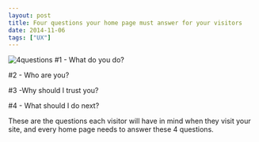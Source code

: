 ```yaml
---
layout: post
title: Four questions your home page must answer for your visitors
date: 2014-11-06
tags: ["UX"]
---
```


![4questions](4questions-360x180.jpg)
#1 - What do you do?

#2 - Who are you?

#3 -Why should I trust you?

#4 - What should I do next?

These are the questions each visitor will have in mind when they visit your site, and every home page needs to answer these 4 questions.
